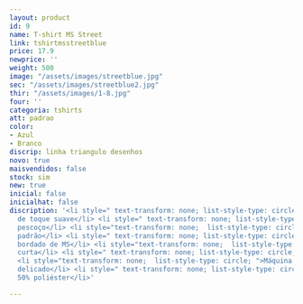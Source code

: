 ```yaml
---
layout: product
id: 9
name: T-shirt MS Street
link: tshirtmsstreetblue
price: 17.9
newprice: ''
weight: 500
image: "/assets/images/streetblue.jpg"
sec: "/assets/images/streetblue2.jpg"
thir: "/assets/images/1-8.jpg"
four: ''
categoria: tshirts
att: padrao
color:
- Azul
- Branco
discrip: linha triangulo desenhos
novo: true
maisvendidos: false
stock: sim
new: true
inicial: false
inicialhat: false
discription: '<li style=" text-transform: none; list-style-type: circle; ">Tecido
  de toque suave</li> <li style=" text-transform: none; list-style-type: circle; ">Tripulação
  pescoço</li> <li style="text-transform: none;  list-style-type: circle; ">T-shirt
  padrão</li> <li style=" text-transform: none; list-style-type: circle; ">Logotipo
  bordado de MS</li> <li style="text-transform: none;  list-style-type: circle; ">Manga
  curta</li> <li style=" text-transform: none; list-style-type: circle; ">Bainha curva</li>
  <li style="text-transform: none;  list-style-type: circle; ">Máquina de lavar modo
  delicado</li> <li style=" text-transform: none; list-style-type: circle; ">50% algodão
  50% poliéster</li>'

---
```

